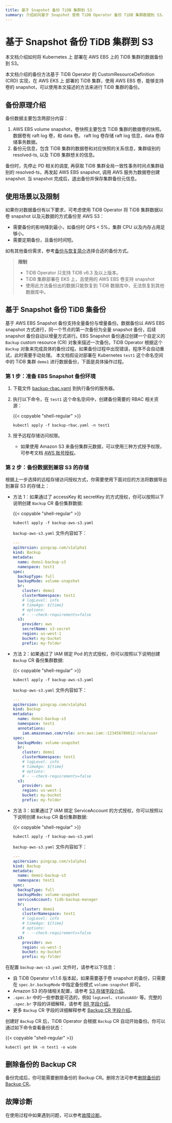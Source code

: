 ```yaml
---
title: 基于 Snapshot 备份 TiDB 集群到 S3
summary: 介绍如何基于 Snapshot 使用 TiDB Operator 备份 TiDB 集群数据到 S3。
---
```


# 基于 Snapshot 备份 TiDB 集群到 S3

本文档介绍如何将 Kubernetes 上 部署在 AWS EBS 上的 TiDB 集群的数据备份到 S3。

本文档介绍的备份方法基于 TiDB Operator 的 CustomResourceDefinition (CRD) 实现，在 AWS EKS 上 部署的 TiDB 集群，使用 AWS EBS 卷，能够支持卷的 snapshot，可以使用本文描述的方法来进行 TiDB 集群的备份。

## 备份原理介绍

备份数据主要包含两部分内容：

   1. AWS EBS volume snapshot，卷快照主要包含 TiDB 集群的数据卷的快照。数据卷有 raft log 卷，和 data 卷。 raft log 卷存储 raft log 信息，data 卷存储事务数据。
   2. 备份元信息，包含 TiDB 集群的数据卷和对应快照的关系信息，集群级别的 resolved-ts, 以及 TiDB 集群想关的信息。

备份时，先停止 PD 相关的调度, 再获取 TiDB 集群全局一致性事务时间点集群级别的 resolved-ts，再发起 AWS EBS snapshot, 调用 AWS 服务为数据卷创建 snapshot. 当 snapshot 完成后，退出备份并保存集群备份元信息。

## 使用场景以及限制

如果你对数据备份有以下要求，可考虑使用 TiDB Operator 将 TiDB 集群数据以卷 snapshot 以及元数据的方式备份至 AWS S3：

- 需要备份的影响降到最小，如备份时 QPS < 5%，集群 CPU 以及内存占用足够小。
- 需要定期备份，且备份时间短。

如有其他备份需求，参考[备份与恢复简介](backup-restore-overview.md)选择合适的备份方式。

> **限制**
>
> - TiDB Operator 只支持 TiDB v6.3 及以上版本。
> - TiDB 集群部署在 EKS 上，且使用的 AWS EBS 卷支持 snapshot
> - 使用此方法备份出的数据只能恢复到 TiDB 数据库中，无法恢复到其他数据库中。

## 基于 Snapshot 备份 TiDB 集备份

基于 AWS EBS Snapshot 备份支持全量备份与增量备份。数据备份以 AWS EBS snapshot 方式进行，同一个节点的第一次备份为全量 snapshot 备份，后续 snapshot 备份自动以增量方式进行。EBS Snapshot 备份通过创建一个自定义的 `Backup` custom resource (CR) 对象来描述一次备份。TiDB Operator 根据这个 `Backup` 对象来完成具体的备份过程。如果备份过程中出现错误，程序不会自动重试，此时需要手动处理。
本文档假设对部署在 Kubernetes `test1` 这个命名空间中的 TiDB 集群 `demo1` 进行数据备份，下面是具体操作过程。

### 第 1 步：准备 EBS Snapshot 备份环境

1. 下载文件 [backup-rbac.yaml](https://github.com/pingcap/tidb-operator/blob/master/manifests/backup/backup-rbac.yaml) 到执行备份的服务器。

2. 执行以下命令，在 `test1` 这个命名空间中，创建备份需要的 RBAC 相关资源：

    {{< copyable "shell-regular" >}}

    ```shell
    kubectl apply -f backup-rbac.yaml -n test1
    ```

3. 授予远程存储访问权限。

    - 如果使用 Amazon S3 来备份集群元数据，可以使用三种方式授予权限，可参考文档 [AWS 账号授权](grant-permissions-to-remote-storage.md#aws-账号授权)。

### 第 2 步：备份数据到兼容 S3 的存储

根据上一步选择的远程存储访问授权方式，你需要使用下面对应的方法将数据导出到兼容 S3 的存储上：

+ 方法 1：如果通过了 accessKey 和 secretKey 的方式授权，你可以按照以下说明创建 `Backup` CR 备份集群数据:

    {{< copyable "shell-regular" >}}

    ```shell
    kubectl apply -f backup-aws-s3.yaml
    ```

    `backup-aws-s3.yaml` 文件内容如下：

    ```yaml
    ---
    apiVersion: pingcap.com/v1alpha1
    kind: Backup
    metadata:
      name: demo1-backup-s3
      namespace: test1
    spec:
      backupType: full
      backupMode: volume-snapshot
      br:
        cluster: demo1
        clusterNamespace: test1
        # logLevel: info
        # timeAgo: ${time}
        # options:
        # - --check-requirements=false
      s3:
        provider: aws
        secretName: s3-secret
        region: us-west-1
        bucket: my-bucket
        prefix: my-folder
    ```

+ 方法 2：如果通过了 IAM 绑定 Pod 的方式授权，你可以按照以下说明创建 `Backup` CR 备份集群数据:

    {{< copyable "shell-regular" >}}

    ```shell
    kubectl apply -f backup-aws-s3.yaml
    ```

    `backup-aws-s3.yaml` 文件内容如下：

    ```yaml
    ---
    apiVersion: pingcap.com/v1alpha1
    kind: Backup
    metadata:
      name: demo1-backup-s3
      namespace: test1
      annotations:
        iam.amazonaws.com/role: arn:aws:iam::123456789012:role/user
    spec:
      backupMode: volume-snapshot
      br:
        cluster: demo1
        clusterNamespace: test1
        # logLevel: info
        # timeAgo: ${time}
        # options:
        # - --check-requirements=false
      s3:
        provider: aws
        region: us-west-1
        bucket: my-bucket
        prefix: my-folder
    ```

+ 方法 3：如果通过了 IAM 绑定 ServiceAccount 的方式授权，你可以按照以下说明创建 `Backup` CR 备份集群数据:

    {{< copyable "shell-regular" >}}

    ```shell
    kubectl apply -f backup-aws-s3.yaml
    ```

    `backup-aws-s3.yaml` 文件内容如下：

    ```yaml
    ---
    apiVersion: pingcap.com/v1alpha1
    kind: Backup
    metadata:
      name: demo1-backup-s3
      namespace: test1
    spec:
      backupType: full
      backupMode: volume-snapshot
      serviceAccount: tidb-backup-manager
      br:
        cluster: demo1
        clusterNamespace: test1
        # logLevel: info
        # timeAgo: ${time}
        # options:
        # - --check-requirements=false
      s3:
        provider: aws
        region: us-west-1
        bucket: my-bucket
        prefix: my-folder
    ```

在配置 `backup-aws-s3.yaml` 文件时，请参考以下信息：

- 自 TiDB Operator v1.1.6 版本起，如果需要基于卷 snapshot 的备份，只需要在 `spec.br.backupMode` 中指定备份模式 `volume-snapshot` 即可。
- Amazon S3 的存储相关配置，请参考 [S3 存储字段介绍](backup-restore-cr.md#s3-存储字段介绍)。
- `.spec.br` 中的一些参数是可选的，例如 `logLevel`、`statusAddr` 等。完整的 `.spec.br` 字段的详细解释，请参考 [BR 字段介绍](backup-restore-cr.md#br-字段介绍)。
- 更多 `Backup` CR 字段的详细解释参考 [Backup CR 字段介绍](backup-restore-cr.md#backup-cr-字段介绍)。

创建好 `Backup` CR 后，TiDB Operator 会根据 `Backup` CR 自动开始备份。你可以通过如下命令查看备份状态：

{{< copyable "shell-regular" >}}

```shell
kubectl get bk -n test1 -o wide
```

## 删除备份的 Backup CR

备份完成后，你可能需要删除备份的 Backup CR。删除方法可参考[删除备份的 Backup CR](backup-restore-overview.md#删除备份的-backup-cr)。

## 故障诊断

在使用过程中如果遇到问题，可以参考[故障诊断](deploy-failures.md)。
